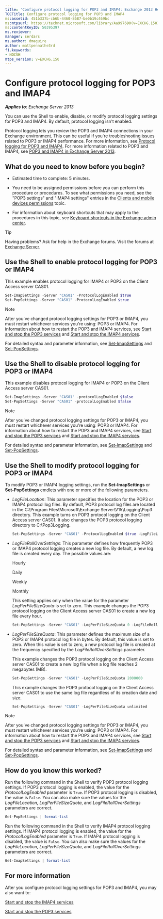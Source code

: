 ```yaml
---
title: 'Configure protocol logging for POP3 and IMAP4: Exchange 2013 Help'
TOCTitle: Configure protocol logging for POP3 and IMAP4
ms:assetid: 451b337b-cb6b-4460-8687-be0b19c469bc
ms:mtpsurl: https://technet.microsoft.com/library/Aa997690(v=EXCHG.150)
ms:contentKeyID: 50395397
ms.reviewer: 
manager: serdars
ms.author: dmaguire
author: mattpennathe3rd
f1.keywords:
- NOCSH
mtps_version: v=EXCHG.150
---
```


# Configure protocol logging for POP3 and IMAP4

_**Applies to:** Exchange Server 2013_

You can use the Shell to enable, disable, or modify protocol logging settings for POP3 and IMAP4. By default, protocol logging isn't enabled.

Protocol logging lets you review the POP3 and IMAP4 connections in your Exchange environment. This can be useful if you're troubleshooting issues related to POP3 or IMAP4 performance. For more information, see [Protocol logging for POP3 and IMAP4](protocol-logging-for-pop3-and-imap4-exchange-2013-help.md). For more information related to POP3 and IMAP4, see [POP3 and IMAP4 in Exchange Server 2013](pop3-and-imap4-in-exchange-server-2013-exchange-2013-help.md).

## What do you need to know before you begin?

- Estimated time to complete: 5 minutes.

- You need to be assigned permissions before you can perform this procedure or procedures. To see what permissions you need, see the "POP3 settings" and "IMAP4 settings" entries in the [Clients and mobile devices permissions](clients-and-mobile-devices-permissions-exchange-2013-help.md) topic.

- For information about keyboard shortcuts that may apply to the procedures in this topic, see [Keyboard shortcuts in the Exchange admin center](keyboard-shortcuts-in-the-exchange-admin-center-2013-help.md).

> [!TIP]
> Having problems? Ask for help in the Exchange forums. Visit the forums at [Exchange Server](https://go.microsoft.com/fwlink/p/?linkid=60612).

## Use the Shell to enable protocol logging for POP3 or IMAP4

This example enables protocol logging for IMAP4 or POP3 on the Client Access server CAS01.

```powershell
Set-ImapSettings -Server "CAS01" -ProtocolLogEnabled $true
Set-PopSettings -Server "CAS01" -ProtocolLogEnabled $true
```

> [!NOTE]
> After you've changed protocol logging settings for POP3 or IMAP4, you must restart whichever services you're using: POP3 or IMAP4. For information about how to restart the POP3 and IMAP4 services, see <A href="start-and-stop-the-pop3-services-exchange-2013-help.md">Start and stop the POP3 services</A> and <A href="start-and-stop-the-imap4-services-exchange-2013-help.md">Start and stop the IMAP4 services</A>.

For detailed syntax and parameter information, see [Set-ImapSettings](https://docs.microsoft.com/powershell/module/exchange/Set-ImapSettings) and [Set-PopSettings](https://docs.microsoft.com/powershell/module/exchange/Set-PopSettings).

## Use the Shell to disable protocol logging for POP3 or IMAP4

This example disables protocol logging for IMAP4 or POP3 on the Client Access server CAS01.

```powershell
Set-ImapSettings -Server "CAS01" -protocolLogEnabled $false
Set-PopSettings -Server "CAS01" -protocolLogEnabled $false
```

> [!NOTE]
> After you've changed protocol logging settings for POP3 or IMAP4, you must restart whichever services you're using: POP3 or IMAP4. For information about how to restart the POP3 and IMAP4 services, see <A href="start-and-stop-the-pop3-services-exchange-2013-help.md">Start and stop the POP3 services</A> and <A href="start-and-stop-the-imap4-services-exchange-2013-help.md">Start and stop the IMAP4 services</A>.

For detailed syntax and parameter information, see [Set-ImapSettings](https://docs.microsoft.com/powershell/module/exchange/Set-ImapSettings) and [Set-PopSettings](https://docs.microsoft.com/powershell/module/exchange/Set-PopSettings).

## Use the Shell to modify protocol logging for POP3 or IMAP4

To modify POP3 or IMAP4 logging settings, run the **Set-ImapSettings** or **Set-PopSettings** cmdlets with one or more of the following parameters.

- *LogFileLocation*: This parameter specifies the location for the POP3 or IMAP4 protocol log files. By default, POP3 protocol log files are located in the C:\\Program Files\\Microsoft\\Exchange Server\\V15\\Logging\\Pop3 directory. This example turns on POP3 protocol logging on the Client Access server CAS01. It also changes the POP3 protocol logging directory to C:\\Pop3Logging.

  ```powershell
  Set-PopSettings -Server "CAS01" -ProtocolLogEnabled $true -LogFileLocation "C:\Pop3Logging"
  ```

- *LogFileRollOverSettings*: This parameter defines how frequently POP3 or IMAP4 protocol logging creates a new log file. By default, a new log file is created every day. The possible values are:

  Hourly

  Daily

  Weekly

  Monthly

  This setting applies only when the value for the parameter *LogPerFileSizeQuota* is set to zero. This example changes the POP3 protocol logging on the Client Access server CAS01 to create a new log file every hour.

  ```powershell
  Set-PopSettings -Server "CAS01" -LogPerFileSizeQuota 0 -LogFileRollOverSettings Hourly
  ```

- *LogPerFileSizeQuota*: This parameter defines the maximum size of a POP3 or IMAP4 protocol log file in bytes. By default, this value is set to zero. When this value is set to zero, a new protocol log file is created at the frequency specified by the *LogFileRollOverSettings* parameter.

  This example changes the POP3 protocol logging on the Client Access server CAS01 to create a new log file when a log file reaches 2 megabytes (MB).

  ```powershell
  Set-PopSettings -Server "CAS01" -LogPerFileSizeQuota 2000000
  ```

  This example changes the POP3 protocol logging on the Client Access server CAS01 to use the same log file regardless of its creation date and size.

  ```powershell
  Set-PopSettings -Server "CAS01" -LogPerFileSizeQuota unlimited
  ```

> [!NOTE]
> After you've changed protocol logging settings for POP3 or IMAP4, you must restart whichever services you're using: POP3 or IMAP4. For information about how to restart the POP3 and IMAP4 services, see <A href="start-and-stop-the-pop3-services-exchange-2013-help.md">Start and stop the POP3 services</A> and <A href="start-and-stop-the-imap4-services-exchange-2013-help.md">Start and stop the IMAP4 services</A>.

For detailed syntax and parameter information, see [Set-ImapSettings](https://docs.microsoft.com/powershell/module/exchange/Set-ImapSettings) and [Set-PopSettings](https://docs.microsoft.com/powershell/module/exchange/Set-PopSettings).

## How do you know this worked?

Run the following command in the Shell to verify POP3 protocol logging settings. If POP3 protocol logging is enabled, the value for the *ProtocolLogEnabled* parameter is `True`. If POP3 protocol logging is disabled, the value is `False`. You can also make sure the values for the *LogFileLocation*, *LogPerFileSizeQuota*, and *LogFileRollOverSettings* parameters are correct.

```powershell
Get-PopSettings | format-list
```

Run the following command in the Shell to verify IMAP4 protocol logging settings. If IMAP4 protocol logging is enabled, the value for the *ProtocolLogEnabled* parameter is `True`. If IMAP4 protocol logging is disabled, the value is `False`. You can also make sure the values for the *LogFileLocation*, *LogPerFileSizeQuota*, and *LogFileRollOverSettings* parameters are correct.

```powershell
Get-ImapSettings | format-list
```

## For more information

After you configure protocol logging settings for POP3 and IMAP4, you may also want to:

[Start and stop the IMAP4 services](start-and-stop-the-imap4-services-exchange-2013-help.md)

[Start and stop the POP3 services](start-and-stop-the-pop3-services-exchange-2013-help.md)
